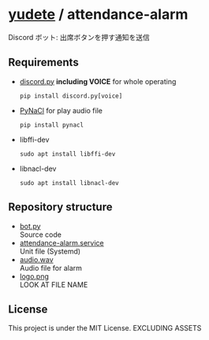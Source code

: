 # [yudete](https://github.com/yudete) / attendance-alarm
Discord ボット: 出席ボタンを押す通知を送信

## Requirements
* [discord.py](https://discordpy.readthedocs.io/ja/latest/) **including VOICE** for whole operating
    ```
    pip install discord.py[voice]
    ```
* [PyNaCl](https://pypi.org/project/PyNaCl/) for play audio file
    ```
    pip install pynacl
    ```
* libffi-dev
    ```
    sudo apt install libffi-dev
    ```
* libnacl-dev
    ```
    sudo apt install libnacl-dev
    ```

## Repository structure
* [bot.py](https://github.com/yudete/attendance-alarm/blob/main/bot.py)  
Source code
* [attendance-alarm.service](https://github.com/yudete/attendance-alarm/blob/main/attendance-alarm.service)  
Unit file (Systemd)
* [audio.wav](https://github.com/yudete/attendance-alarm/blob/main/audio.wav)  
Audio file for alarm
* [logo.png](https://github.com/yudete/attendance-alarm/blob/main/logo.png)  
LOOK AT FILE NAME

## License
This project is under the MIT License. EXCLUDING ASSETS